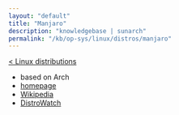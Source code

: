 ```yaml
---
layout: "default"
title: "Manjaro"
description: "knowledgebase | sunarch"
permalink: "/kb/op-sys/linux/distros/manjaro"
---
```

<!--
This Source Code Form is subject to the terms of the Mozilla Public
License, v. 2.0. If a copy of the MPL was not distributed with this
file, You can obtain one at http://mozilla.org/MPL/2.0/.
-->

[< Linux distributions](distros.md)

- based on Arch
- [homepage](https://manjaro.org)
- [Wikipedia](https://en.wikipedia.org/wiki/Manjaro)
- [DistroWatch](https://distrowatch.com/table.php?distribution=Manjaro)
